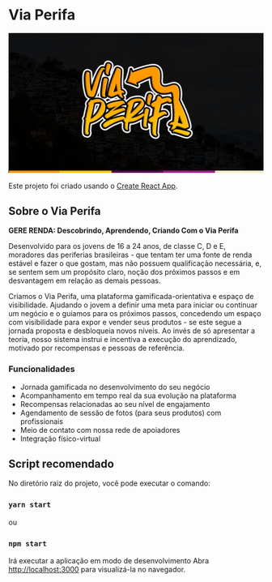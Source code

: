 # Via Perifa

![](https://raw.githubusercontent.com/sscaetite/ccr_frontend/main/src/assets/img/via_perifa_cover.jpg)

Este projeto foi criado usando o  [Create React App](https://github.com/facebook/create-react-app).

## Sobre o Via Perifa
**GERE RENDA: Descobrindo, Aprendendo, Criando Com o Via Perifa**

Desenvolvido para os jovens de 16 a 24 anos, de classe C, D e E, moradores das periferias brasileiras - que tentam ter uma fonte de renda estável e fazer o que gostam, mas não possuem qualificação necessária, e, se sentem sem um propósito claro, noção dos próximos passos e em desvantagem em relação as demais pessoas.

Criamos o Via Perifa, uma plataforma gamificada-orientativa e espaço de visibilidade. Ajudando o jovem a definir uma meta para iniciar ou continuar um negócio e o guiamos para os próximos passos, concedendo um espaço com visibilidade para expor e vender seus produtos - se este segue a jornada proposta e desbloqueia novos níveis. Ao invés de só apresentar a teoria, nosso sistema instrui e incentiva a execução do aprendizado, motivado por recompensas e pessoas de referência.

### Funcionalidades
- Jornada gamificada no desenvolvimento do seu negócio
- Acompanhamento em tempo real da sua evolução na plataforma
- Recompensas relacionadas ao seu nível de engajamento
- Agendamento de sessão de fotos (para seus produtos) com profissionais
- Meio de contato com nossa rede de apoiadores
- Integração físico-virtual

## Script recomendado

No diretório raiz do projeto, você pode executar o comando:

### `yarn start`
ou
### `npm start`

Irá executar a aplicação em modo de desenvolvimento
Abra [http://localhost:3000](http://localhost:3000) para visualizá-la no navegador.